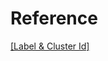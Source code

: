 # Reference

[[Label & Cluster Id]](https://ndownloader.figshare.com/files/10760158?private_link=865e694ad06d5857db4b)
